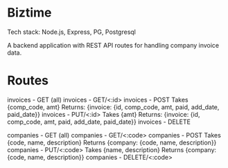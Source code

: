 # Biztime

Tech stack: Node.js, Express, PG, Postgresql

A backend application with REST API routes for handling company invoice data.



# Routes
  invoices - GET (all) 
	invoices - GET/<:id>
	invoices - POST
		Takes {comp_code, amt}
		Returns: {invoice: {id, comp_code, amt, paid, add_date, paid_date}}
	invoices - PUT/<:id>
		Takes {amt}
		Returns: {invoice: {id, comp_code, amt, paid, add_date, paid_date}}
	invoices - DELETE
   
  companies - GET (all)
	companies - GET/<:code>
  companies - POST
    Takes {code, name, description}
    Returns {company: {code, name, description}}
  companies - PUT/<:code>
    Takes {name, description}
    Returns {company: {code, name, description}}
  companies - DELETE/<:code>
###
